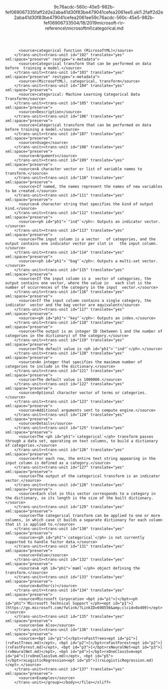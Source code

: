<?xml version="1.0"?><xliff version="1.2" xmlns="urn:oasis:names:tc:xliff:document:1.2" xmlns:xsi="http://www.w3.org/2001/XMLSchema-instance" xsi:schemaLocation="urn:oasis:names:tc:xliff:document:1.2 xliff-core-1.2-transitional.xsd"><file datatype="xml" original="categorical.md" source-language="en-US" target-language="en-US"><header><tool tool-id="mdxliff" tool-name="mdxliff" tool-version="1.0-d1654b2" tool-company="Microsoft" /><xliffext:skl_file_name xmlns:xliffext="urn:microsoft:content:schema:xliffextensions">9c76acdc-560c-45e5-982b-fef069067335faff2d2e2aba41d30f83be479041cefea2061ee5.skl</xliffext:skl_file_name><xliffext:version xmlns:xliffext="urn:microsoft:content:schema:xliffextensions">1.2</xliffext:version><xliffext:ms.openlocfilehash xmlns:xliffext="urn:microsoft:content:schema:xliffextensions">faff2d2e2aba41d30f83be479041cefea2061ee5</xliffext:ms.openlocfilehash><xliffext:ms.sourcegitcommit xmlns:xliffext="urn:microsoft:content:schema:xliffextensions">9c76acdc-560c-45e5-982b-fef069067335</xliffext:ms.sourcegitcommit><xliffext:ms.lasthandoff xmlns:xliffext="urn:microsoft:content:schema:xliffextensions">04/18/2019</xliffext:ms.lasthandoff><xliffext:ms.openlocfilepath xmlns:xliffext="urn:microsoft:content:schema:xliffextensions">microsoft-r\r-reference\microsoftml\categorical.md</xliffext:ms.openlocfilepath></header><body><group id="content" extype="content"><trans-unit id="101" translate="yes" xml:space="preserve" restype="x-metadata">
          <source>categorical function (MicrosoftML)</source>
        </trans-unit><trans-unit id="102" translate="yes" xml:space="preserve" restype="x-metadata">
          <source>Categorical transform that can be performed on data before  training a model.</source>
        </trans-unit><trans-unit id="103" translate="yes" xml:space="preserve" restype="x-metadata">
          <source>(MicrosoftML), categorical, transform</source>
        </trans-unit><trans-unit id="104" translate="yes" xml:space="preserve">
          <source>categorical: Machine Learning Categorical Data Transform</source>
        </trans-unit><trans-unit id="105" translate="yes" xml:space="preserve">
          <source>Description</source>
        </trans-unit><trans-unit id="106" translate="yes" xml:space="preserve">
          <source>Categorical transform that can be performed on data before training a model.</source>
        </trans-unit><trans-unit id="107" translate="yes" xml:space="preserve">
          <source>Usage</source>
        </trans-unit><trans-unit id="108" translate="yes" xml:space="preserve">
          <source>Arguments</source>
        </trans-unit><trans-unit id="109" translate="yes" xml:space="preserve">
          <source>A character vector or list of variable names to transform.</source>
        </trans-unit><trans-unit id="110" translate="yes" xml:space="preserve">
          <source>If named, the names represent the names of new variables to be created.</source>
        </trans-unit><trans-unit id="111" translate="yes" xml:space="preserve">
          <source>A character string that specifies the kind of output kind.</source>
        </trans-unit><trans-unit id="112" translate="yes" xml:space="preserve">
          <source><ph id="ph1">`"ind"`</ph>: Outputs an indicator vector.</source>
        </trans-unit><trans-unit id="113" translate="yes" xml:space="preserve">
          <source>The input column is a vector   of categories, and the output contains one indicator vector per slot in   the input column.</source>
        </trans-unit><trans-unit id="114" translate="yes" xml:space="preserve">
          <source><ph id="ph1">`"bag"`</ph>: Outputs a multi-set vector.</source>
        </trans-unit><trans-unit id="115" translate="yes" xml:space="preserve">
          <source>If the input column is a  vector of categories, the output contains one vector, where the value in   each slot is the number of occurrences of the category in the input  vector.</source>
        </trans-unit><trans-unit id="116" translate="yes" xml:space="preserve">
          <source>If the input column contains a single category, the indicator  vector and the bag vector are equivalent</source>
        </trans-unit><trans-unit id="117" translate="yes" xml:space="preserve">
          <source><ph id="ph1">`"key"`</ph>: Outputs an index.</source>
        </trans-unit><trans-unit id="118" translate="yes" xml:space="preserve">
          <source>The output is an integer ID (between 1 and the number of categories in the dictionary) of the category.</source>
        </trans-unit><trans-unit id="119" translate="yes" xml:space="preserve">
          <source>The default value is <ph id="ph1">`"ind"`</ph>.</source>
        </trans-unit><trans-unit id="120" translate="yes" xml:space="preserve">
          <source>An integer that specifies the maximum number of  categories to include in the dictionary.</source>
        </trans-unit><trans-unit id="121" translate="yes" xml:space="preserve">
          <source>The default value is 1000000.</source>
        </trans-unit><trans-unit id="122" translate="yes" xml:space="preserve">
          <source>Optional character vector of terms or categories.</source>
        </trans-unit><trans-unit id="123" translate="yes" xml:space="preserve">
          <source>Additional arguments sent to compute engine.</source>
        </trans-unit><trans-unit id="124" translate="yes" xml:space="preserve">
          <source>Details</source>
        </trans-unit><trans-unit id="125" translate="yes" xml:space="preserve">
          <source>The <ph id="ph1">`categorical`</ph> transform passes through a data set, operating on text columns, to build a dictionary of categories.</source>
        </trans-unit><trans-unit id="126" translate="yes" xml:space="preserve">
          <source>For each row, the entire text string appearing in the input column is defined as a category.</source>
        </trans-unit><trans-unit id="127" translate="yes" xml:space="preserve">
          <source>The output of the categorical transform is an indicator vector.</source>
        </trans-unit><trans-unit id="128" translate="yes" xml:space="preserve">
          <source>Each slot in this vector corresponds to a category in the dictionary, so its length is the size of the built dictionary.</source>
        </trans-unit><trans-unit id="129" translate="yes" xml:space="preserve">
          <source>The categorical transform can be applied to one or more columns, in which case it builds a separate dictionary for each column that it is applied to.</source>
        </trans-unit><trans-unit id="130" translate="yes" xml:space="preserve">
          <source><ph id="ph1">`categorical`</ph> is not currently supported to handle factor data.</source>
        </trans-unit><trans-unit id="131" translate="yes" xml:space="preserve">
          <source>Value</source>
        </trans-unit><trans-unit id="132" translate="yes" xml:space="preserve">
          <source>A <ph id="ph1">`maml`</ph> object defining the transform.</source>
        </trans-unit><trans-unit id="133" translate="yes" xml:space="preserve">
          <source>Author(s)</source>
        </trans-unit><trans-unit id="134" translate="yes" xml:space="preserve">
          <source>Microsoft Corporation <bpt id="p1">[</bpt><ph id="ph1">`Microsoft Technical Support`</ph><ept id="p1">](https://go.microsoft.com/fwlink/?LinkID=698556&amp;clcid=0x409)</ept></source>
        </trans-unit><trans-unit id="135" translate="yes" xml:space="preserve">
          <source>See Also</source>
        </trans-unit><trans-unit id="136" translate="yes" xml:space="preserve">
          <source><bpt id="p1">[</bpt>rxFastTrees<ept id="p1">](rxFastTrees.md)</ept>, <bpt id="p2">[</bpt>rxFastForest<ept id="p2">](rxFastForest.md)</ept>, <bpt id="p3">[</bpt>rxNeuralNet<ept id="p3">](rxNeuralNet.md)</ept>, <bpt id="p4">[</bpt>rxOneClassSvm<ept id="p4">](rxOneClassSvm.md)</ept>, <bpt id="p5">[</bpt>rxLogisticRegression<ept id="p5">](rxLogisticRegression.md)</ept>.</source>
        </trans-unit><trans-unit id="137" translate="yes" xml:space="preserve">
          <source>Examples</source>
        </trans-unit></group></body></file></xliff>